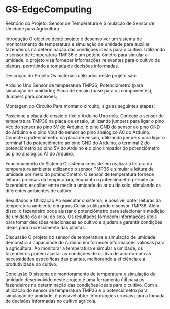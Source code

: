 # GS-EdgeComputing

Relatório do Projeto: Sensor de Temperatura e Simulação de Sensor de Umidade para Agricultura

Introdução
O objetivo deste projeto é desenvolver um sistema de monitoramento de temperatura e simulação de umidade para auxiliar fazendeiros na determinação das condições ideais para o cultivo. Utilizando o sensor de temperatura TMP36 e um potenciômetro para simular a umidade, o projeto visa fornecer informações relevantes para o cultivo de plantas, permitindo a tomada de decisões informadas.

Descrição do Projeto
Os materiais utilizados neste projeto são:

Arduino Uno
Sensor de temperatura TMP36;
Potenciômetro (para simulação de umidade);
Placa de ensaio (base para os componentes);
Jumpers para conexões;

Montagem do Circuito
Para montar o circuito, siga as seguintes etapas:

Posicione a placa de ensaio e fixe o Arduino Uno nela.
Conecte o sensor de temperatura TMP36 na placa de ensaio, utilizando jumpers para ligar o pino Vcc do sensor ao pino 5V do Arduino, o pino GND do sensor ao pino GND do Arduino e o pino Vout do sensor ao pino analógico A0 do Arduino.
Conecte o potenciômetro na placa de ensaio, utilizando jumpers para ligar o terminal 1 do potenciômetro ao pino GND do Arduino, o terminal 2 do potenciômetro ao pino 5V do Arduino e o pino limpador do potenciômetro ao pino analógico A1 do Arduino.

Funcionamento do Sistema
O sistema consiste em realizar a leitura da temperatura ambiente utilizando o sensor TMP36 e simular a leitura de umidade por meio do potenciômetro. O sensor de temperatura fornece leituras precisas da temperatura, enquanto o potenciômetro permite ao fazendeiro escolher entre medir a umidade do ar ou do solo, simulando os diferentes ambientes de cultivo.

Resultados e Utilização
Ao executar o sistema, é possível obter leituras da temperatura ambiente em graus Celsius utilizando o sensor TMP36. Além disso, o fazendeiro pode ajustar o potenciômetro para selecionar a medição de umidade do ar ou do solo. Os resultados fornecem informações úteis para tomar decisões relacionadas ao cultivo e ajudam a garantir condições ideais para o crescimento das plantas.

Discussão
O projeto do sensor de temperatura e simulação de umidade demonstra a capacidade do Arduino em fornecer informações valiosas para a agricultura. Ao monitorar a temperatura e simular a umidade, os fazendeiros podem ajustar as condições de cultivo de acordo com as necessidades específicas das plantas, melhorando a eficiência e a produtividade do cultivo.

Conclusão
O sistema de monitoramento de temperatura e simulação de umidade desenvolvido neste projeto é uma ferramenta útil para os fazendeiros na determinação das condições ideais para o cultivo. Com a utilização do sensor de temperatura TMP36 e o potenciômetro para simulação de umidade, é possível obter informações cruciais para a tomada de decisões informadas no cultivo agrícola.